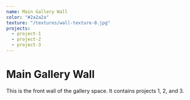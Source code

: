 ```yaml
---
name: Main Gallery Wall
color: "#2a2a2a"
texture: "/textures/wall-texture-0.jpg"
projects:
  - project-1
  - project-2
  - project-3
---
```


# Main Gallery Wall

This is the front wall of the gallery space. It contains projects 1, 2, and 3. 
